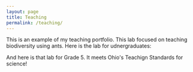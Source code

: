 ```yaml
---
layout: page
title: Teaching
permalink: /teaching/
---
```


This is an example of my teaching portfolio. This lab focused on teaching biodiversity using ants.
Here is the lab for udnergraduates:
<object data="../pdfs/Bio2260-AntBiodiversitylab-2024-04-16.pdf" width="1000" height="1000" type='application/pdf'></object>


And here is that lab for Grade 5. It meets Ohio's Teachign Standards for science!
<object data="../pdfs/Grade5-AntBiodiversitylab-2024-04-16.pdf" width="1000" height="1000" type='application/pdf'></object>